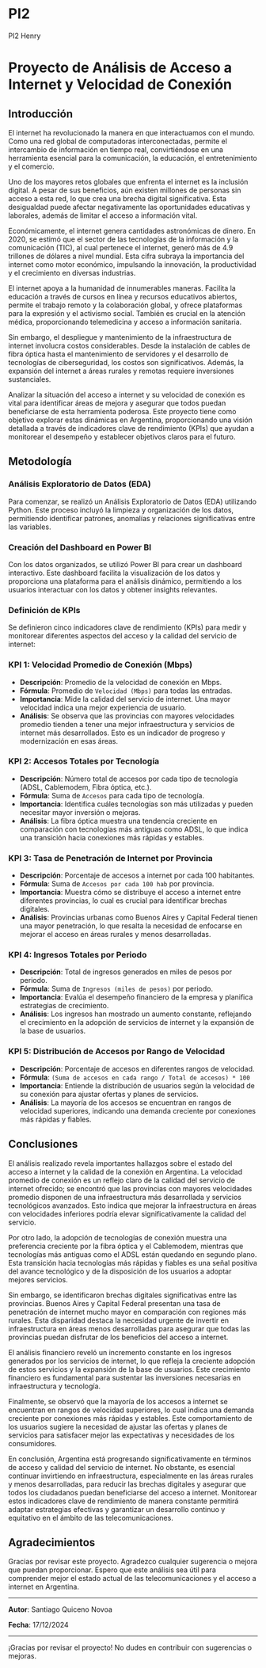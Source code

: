 # PI2
PI2 Henry 
# Proyecto de Análisis de Acceso a Internet y Velocidad de Conexión

## Introducción

El internet ha revolucionado la manera en que interactuamos con el mundo. Como una red global de computadoras interconectadas, permite el intercambio de información en tiempo real, convirtiéndose en una herramienta esencial para la comunicación, la educación, el entretenimiento y el comercio.

Uno de los mayores retos globales que enfrenta el internet es la inclusión digital. A pesar de sus beneficios, aún existen millones de personas sin acceso a esta red, lo que crea una brecha digital significativa. Esta desigualdad puede afectar negativamente las oportunidades educativas y laborales, además de limitar el acceso a información vital.

Económicamente, el internet genera cantidades astronómicas de dinero. En 2020, se estimó que el sector de las tecnologías de la información y la comunicación (TIC), al cual pertenece el internet, generó más de 4.9 trillones de dólares a nivel mundial. Esta cifra subraya la importancia del internet como motor económico, impulsando la innovación, la productividad y el crecimiento en diversas industrias.

El internet apoya a la humanidad de innumerables maneras. Facilita la educación a través de cursos en línea y recursos educativos abiertos, permite el trabajo remoto y la colaboración global, y ofrece plataformas para la expresión y el activismo social. También es crucial en la atención médica, proporcionando telemedicina y acceso a información sanitaria.

Sin embargo, el despliegue y mantenimiento de la infraestructura de internet involucra costos considerables. Desde la instalación de cables de fibra óptica hasta el mantenimiento de servidores y el desarrollo de tecnologías de ciberseguridad, los costos son significativos. Además, la expansión del internet a áreas rurales y remotas requiere inversiones sustanciales.

Analizar la situación del acceso a internet y su velocidad de conexión es vital para identificar áreas de mejora y asegurar que todos puedan beneficiarse de esta herramienta poderosa. Este proyecto tiene como objetivo explorar estas dinámicas en Argentina, proporcionando una visión detallada a través de indicadores clave de rendimiento (KPIs) que ayudan a monitorear el desempeño y establecer objetivos claros para el futuro.

## Metodología

### Análisis Exploratorio de Datos (EDA)
Para comenzar, se realizó un Análisis Exploratorio de Datos (EDA) utilizando Python. Este proceso incluyó la limpieza y organización de los datos, permitiendo identificar patrones, anomalías y relaciones significativas entre las variables.

### Creación del Dashboard en Power BI
Con los datos organizados, se utilizó Power BI para crear un dashboard interactivo. Este dashboard facilita la visualización de los datos y proporciona una plataforma para el análisis dinámico, permitiendo a los usuarios interactuar con los datos y obtener insights relevantes.

### Definición de KPIs
Se definieron cinco indicadores clave de rendimiento (KPIs) para medir y monitorear diferentes aspectos del acceso y la calidad del servicio de internet:

### KPI 1: Velocidad Promedio de Conexión (Mbps)
- **Descripción**: Promedio de la velocidad de conexión en Mbps.
- **Fórmula**: Promedio de `Velocidad (Mbps)` para todas las entradas.
- **Importancia**: Mide la calidad del servicio de internet. Una mayor velocidad indica una mejor experiencia de usuario.
- **Análisis**: Se observa que las provincias con mayores velocidades promedio tienden a tener una mejor infraestructura y servicios de internet más desarrollados. Esto es un indicador de progreso y modernización en esas áreas.

### KPI 2: Accesos Totales por Tecnología
- **Descripción**: Número total de accesos por cada tipo de tecnología (ADSL, Cablemodem, Fibra óptica, etc.).
- **Fórmula**: Suma de `Accesos` para cada tipo de tecnología.
- **Importancia**: Identifica cuáles tecnologías son más utilizadas y pueden necesitar mayor inversión o mejoras.
- **Análisis**: La fibra óptica muestra una tendencia creciente en comparación con tecnologías más antiguas como ADSL, lo que indica una transición hacia conexiones más rápidas y estables.

### KPI 3: Tasa de Penetración de Internet por Provincia
- **Descripción**: Porcentaje de accesos a internet por cada 100 habitantes.
- **Fórmula**: Suma de `Accesos por cada 100 hab` por provincia.
- **Importancia**: Muestra cómo se distribuye el acceso a internet entre diferentes provincias, lo cual es crucial para identificar brechas digitales.
- **Análisis**: Provincias urbanas como Buenos Aires y Capital Federal tienen una mayor penetración, lo que resalta la necesidad de enfocarse en mejorar el acceso en áreas rurales y menos desarrolladas.

### KPI 4: Ingresos Totales por Periodo
- **Descripción**: Total de ingresos generados en miles de pesos por periodo.
- **Fórmula**: Suma de `Ingresos (miles de pesos)` por periodo.
- **Importancia**: Evalúa el desempeño financiero de la empresa y planifica estrategias de crecimiento.
- **Análisis**: Los ingresos han mostrado un aumento constante, reflejando el crecimiento en la adopción de servicios de internet y la expansión de la base de usuarios.

### KPI 5: Distribución de Accesos por Rango de Velocidad
- **Descripción**: Porcentaje de accesos en diferentes rangos de velocidad.
- **Fórmula**: `(Suma de accesos en cada rango / Total de accesos) * 100`
- **Importancia**: Entiende la distribución de usuarios según la velocidad de su conexión para ajustar ofertas y planes de servicios.
- **Análisis**: La mayoría de los accesos se encuentran en rangos de velocidad superiores, indicando una demanda creciente por conexiones más rápidas y fiables.

## Conclusiones

El análisis realizado revela importantes hallazgos sobre el estado del acceso a internet y la calidad de la conexión en Argentina. La velocidad promedio de conexión es un reflejo claro de la calidad del servicio de internet ofrecido; se encontró que las provincias con mayores velocidades promedio disponen de una infraestructura más desarrollada y servicios tecnológicos avanzados. Esto indica que mejorar la infraestructura en áreas con velocidades inferiores podría elevar significativamente la calidad del servicio.

Por otro lado, la adopción de tecnologías de conexión muestra una preferencia creciente por la fibra óptica y el Cablemodem, mientras que tecnologías más antiguas como el ADSL están quedando en segundo plano. Esta transición hacia tecnologías más rápidas y fiables es una señal positiva del avance tecnológico y de la disposición de los usuarios a adoptar mejores servicios.

Sin embargo, se identificaron brechas digitales significativas entre las provincias. Buenos Aires y Capital Federal presentan una tasa de penetración de internet mucho mayor en comparación con regiones más rurales. Esta disparidad destaca la necesidad urgente de invertir en infraestructura en áreas menos desarrolladas para asegurar que todas las provincias puedan disfrutar de los beneficios del acceso a internet.

El análisis financiero reveló un incremento constante en los ingresos generados por los servicios de internet, lo que refleja la creciente adopción de estos servicios y la expansión de la base de usuarios. Este crecimiento financiero es fundamental para sustentar las inversiones necesarias en infraestructura y tecnología.

Finalmente, se observó que la mayoría de los accesos a internet se encuentran en rangos de velocidad superiores, lo cual indica una demanda creciente por conexiones más rápidas y estables. Este comportamiento de los usuarios sugiere la necesidad de ajustar las ofertas y planes de servicios para satisfacer mejor las expectativas y necesidades de los consumidores.

En conclusión, Argentina está progresando significativamente en términos de acceso y calidad del servicio de internet. No obstante, es esencial continuar invirtiendo en infraestructura, especialmente en las áreas rurales y menos desarrolladas, para reducir las brechas digitales y asegurar que todos los ciudadanos puedan beneficiarse del acceso a internet. Monitorear estos indicadores clave de rendimiento de manera constante permitirá adaptar estrategias efectivas y garantizar un desarrollo continuo y equitativo en el ámbito de las telecomunicaciones.

## Agradecimientos

Gracias por revisar este proyecto. Agradezco cualquier sugerencia o mejora que puedan proporcionar. Espero que este análisis sea útil para comprender mejor el estado actual de las telecomunicaciones y el acceso a internet en Argentina.

---

**Autor**: Santiago Quiceno Novoa

**Fecha**: 17/12/2024

---

¡Gracias por revisar el proyecto! No dudes en contribuir con sugerencias o mejoras.

